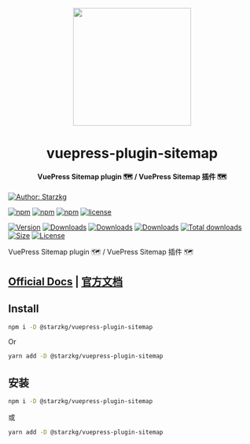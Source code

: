 <!-- markdownlint-disable -->
<p align="center">
  <img width="240" src="https://vuepress-star.shentuzhigang.cn/images/hero.png" style="text-align: center;"/>
</p>
<h1 align="center">vuepress-plugin-sitemap</h1>
<h4 align="center">VuePress Sitemap plugin 🗺️ / VuePress Sitemap 插件 🗺️</h4>

[![Author: Starzkg](https://img.shields.io/badge/Author-Starzkg-blue.svg?style=for-the-badge)](https://shentuzhigang.cn)

<!-- markdownlint-restore -->

[![npm](https://badgen.net/npm/v/@starzkg/vuepress-plugin-sitemap)](https://www.npmjs.com/package/@starzkg/vuepress-plugin-sitemap)
[![npm](https://badgen.net/npm/v/@starzkg/vuepress-plugin-sitemap/beta)](https://www.npmjs.com/package/@starzkg/vuepress-plugin-sitemap)
[![npm](https://badgen.net/npm/v/@starzkg/vuepress-plugin-sitemap/next)](https://www.npmjs.com/package/@starzkg/vuepress-plugin-sitemap)
[![license](https://badgen.net/npm/license/@starzkg/vuepress-plugin-sitemap)](https://github.com/vuepress-star/vuepress-plugin-sitemap/blob/main/LICENSE)

[![Version](https://img.shields.io/npm/v/@starzkg/vuepress-plugin-sitemap.svg?style=flat-square&logo=npm)](https://www.npmjs.com/package/@starzkg/vuepress-plugin-sitemap)
[![Downloads](https://img.shields.io/npm/dw/@starzkg/vuepress-plugin-sitemap.svg?style=flat-square&logo=npm)](https://www.npmjs.com/package/@starzkg/vuepress-plugin-sitemap)
[![Downloads](https://img.shields.io/npm/dm/@starzkg/vuepress-plugin-sitemap.svg?style=flat-square&logo=npm)](https://www.npmjs.com/package/@starzkg/vuepress-plugin-sitemap)
[![Downloads](https://img.shields.io/npm/dy/@starzkg/vuepress-plugin-sitemap.svg?style=flat-square&logo=npm)](https://www.npmjs.com/package/@starzkg/vuepress-plugin-sitemap)
[![Total downloads](https://img.shields.io/npm/dt/@starzkg/vuepress-plugin-sitemap?style=flat-square&logo=npm)](https://www.npmjs.com/package/@starzkg/vuepress-plugin-sitemap)
[![Size](https://img.shields.io/bundlephobia/min/@starzkg/vuepress-plugin-sitemap?style=flat-square&logo=npm)](https://www.npmjs.com/package/@starzkg/vuepress-plugin-sitemap)
[![License](https://img.shields.io/npm/l/@starzkg/vuepress-plugin-sitemap.svg?style=flat-square&logo=npm)](https://github.com/vuepress-star/vuepress-plugin-sitemap/blob/main/LICENSE)

VuePress Sitemap plugin 🗺️ / VuePress Sitemap 插件 🗺️

## [Official Docs](https://vuepress-theme-star.github.io/sitemap/) | [官方文档](https://vuepress-theme-star.github.io/sitemap/zh/)

## Install

```bash
npm i -D @starzkg/vuepress-plugin-sitemap
```

Or

```bash
yarn add -D @starzkg/vuepress-plugin-sitemap
```

## 安装

```bash
npm i -D @starzkg/vuepress-plugin-sitemap
```

或

```bash
yarn add -D @starzkg/vuepress-plugin-sitemap
```
